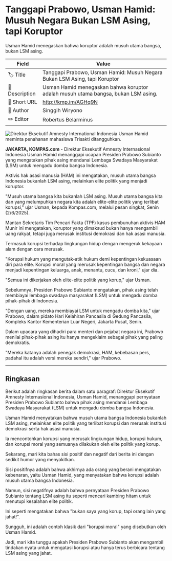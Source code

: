# Tanggapi Prabowo, Usman Hamid: Musuh Negara Bukan LSM Asing, tapi Koruptor

Usman Hamid menegaskan bahwa koruptor adalah musuh utama bangsa, bukan LSM asing.

| Field         | Value                                                       |
|---------------|-------------------------------------------------------------|
| 🏷️ Title       | Tanggapi Prabowo, Usman Hamid: Musuh Negara Bukan LSM Asing, tapi Koruptor |
| 📝 Description | Usman Hamid menegaskan bahwa koruptor adalah musuh utama bangsa, bukan LSM asing. |
| 🔗 Short URL   | http://kmp.im/AGHq9N |
| 👤 Author      | Singgih Wiryono |
| ✏️ Editor      | Robertus Belarminus |

![Direktur Eksekutif Amnesty International Indonesia Usman Hamid meminta penahanan mahasiswa Trisakti ditangguhkan.](https://asset.kompas.com/crops/1RmkdJCm0JMCtPbx0VbQgqaFVuQ=/253x0:2935x1788/750x500/data/photo/2024/08/28/66cedfbd03f15.jpeg)

**JAKARTA, KOMPAS.com** - Direktur Eksekutif Amnesty Internasional Indonesia Usman Hamid menanggapi ucapan Presiden Prabowo Subianto yang mengatakan pihak asing mendanai Lembaga Swadaya Masyarakat (LSM) untuk mengadu domba bangsa Indonesia.

Aktivis hak asasi manusia (HAM) ini mengatakan, musuh utama bangsa Indonesia bukanlah LSM asing, melainkan elite politik yang menjadi koruptor.

\"Musuh utama bangsa kita bukanlah LSM asing. Musuh utama bangsa kita dan yang melumpuhkan negara kita adalah elite-elite politik yang terlibat korupsi,\" ujar Usman, kepada Kompas.com, melalui pesan singkat, Senin (2/6/2025).

Mantan Sekretaris Tim Pencari Fakta (TPF) kasus pembunuhan aktivis HAM Munir ini mengatakan, koruptor yang dimaksud bukan hanya mengambil uang rakyat, tetapi juga merusak institusi demokrasi dan hak asasi manusia.

Termasuk korupsi terhadap lingkungan hidup dengan mengeruk kekayaan alam dengan cara merusak.

\"Korupsi hukum yang mengutak-atik hukum demi kepentingan kekuasaan diri para elite. Korupsi moral yang merusak kepentingan bangsa dan negara menjadi kepentingan keluarga, anak, menantu, cucu, dan kroni,\" ujar dia.

\"Semua ini dikerjakan oleh elite-elite politik yang korup,\" ujar Usman.

Sebelumnya, Presiden Prabowo Subianto mengatakan, pihak asing telah membiayai lembaga swadaya masyarakat (LSM) untuk mengadu domba pihak-pihak di Indonesia.

"Dengan uang, mereka membiayai LSM untuk mengadu domba kita," ujar Prabowo, dalam pidato Hari Kelahiran Pancasila di Gedung Pancasila, Kompleks Kantor Kementerian Luar Negeri, Jakarta Pusat, Senin.

Dalam upacara yang dihadiri para menteri dan pejabat negara ini, Prabowo menilai pihak-pihak asing itu hanya mengeklaim sebagai pihak yang paling demokratis.

"Mereka katanya adalah penegak demokrasi, HAM, kebebasan pers, padahal itu adalah versi mereka sendiri," ujar Prabowo.

---
## Ringkasan

Berikut adalah ringkasan berita dalam satu paragraf: Direktur Eksekutif Amnesty Internasional Indonesia, Usman Hamid, menanggapi pernyataan Presiden Prabowo Subianto bahwa pihak asing mendanai Lembaga Swadaya Masyarakat (LSM) untuk mengadu domba bangsa Indonesia.

 Usman Hamid menyatakan bahwa musuh utama bangsa Indonesia bukanlah LSM asing, melainkan elite politik yang terlibat korupsi dan merusak institusi demokrasi serta hak asasi manusia.

 Ia mencontohkan korupsi yang merusak lingkungan hidup, korupsi hukum, dan korupsi moral yang semuanya dilakukan oleh elite politik yang korup.



Sekarang, mari kita bahas sisi positif dan negatif dari berita ini dengan sedikit humor yang menyakitkan.

 Sisi positifnya adalah bahwa akhirnya ada orang yang berani mengatakan kebenaran, yaitu Usman Hamid, yang menyatakan bahwa korupsi adalah musuh utama bangsa Indonesia.

 Namun, sisi negatifnya adalah bahwa pernyataan Presiden Prabowo Subianto tentang LSM asing itu seperti mencari kambing hitam untuk menutupi kesalahan elite politik.

 Ini seperti mengatakan bahwa "bukan saya yang korup, tapi orang lain yang jahat!".

 Sungguh, ini adalah contoh klasik dari "korupsi moral" yang disebutkan oleh Usman Hamid.

 Jadi, mari kita tunggu apakah Presiden Prabowo Subianto akan mengambil tindakan nyata untuk mengatasi korupsi atau hanya terus berbicara tentang LSM asing yang jahat.
